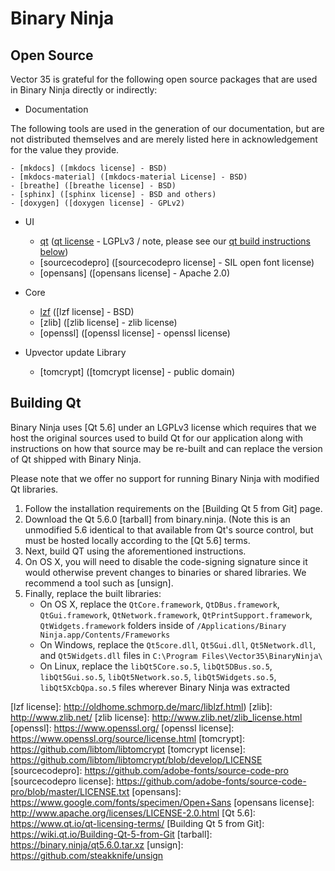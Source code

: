 # Binary Ninja

## Open Source

Vector 35 is grateful for the following open source packages that are used in Binary Ninja directly or indirectly:

* Documentation

The following tools are used in the generation of our documentation, but are not distributed themselves and are merely listed here in acknowledgement for the value they provide.

    - [mkdocs] ([mkdocs license] - BSD)
    - [mkdocs-material] ([mkdocs-material License] - BSD)
    - [breathe] ([breathe license] - BSD)
    - [sphinx] ([sphinx license] - BSD and others)
    - [doxygen] ([doxygen license] - GPLv2)

* UI
    - [qt] ([qt license] - LGPLv3 / note, please see our [qt build instructions below](open-source.md#building-qt))
    - [sourcecodepro] ([sourcecodepro license] - SIL open font license)
    - [opensans] ([opensans license] - Apache 2.0)

* Core
    - [lzf] ([lzf license] - BSD)
    - [zlib] ([zlib license] - zlib license)
    - [openssl] ([openssl license] - openssl license)

* Upvector update Library
    - [tomcrypt] ([tomcrypt license] - public domain)


## Building Qt

Binary Ninja uses [Qt 5.6] under an LGPLv3 license which requires that we host the original sources used to build Qt for our application along with instructions on how that source may be re-built and can replace the version of Qt shipped with Binary Ninja.

Please note that we offer no support for running Binary Ninja with modified Qt libraries.

1. Follow the installation requirements on the [Building Qt 5 from Git] page.
2. Download the Qt 5.6.0 [tarball] from binary.ninja. (Note this is an unmodified 5.6 identical to that available from Qt's source control, but must be hosted locally according to the [Qt 5.6] terms.
3. Next, build QT using the aforementioned instructions.
4. On OS X, you will need to disable the code-signing signature since it would otherwise prevent changes to binaries or shared libraries.  We recommend a tool such as [unsign].
5. Finally, replace the built libraries:
     - On OS X, replace the `QtCore.framework`, `QtDBus.framework`, `QtGui.framework`, `QtNetwork.framework`, `QtPrintSupport.framework`, `QtWidgets.framework` folders inside of `/Applications/Binary Ninja.app/Contents/Frameworks`
     - On Windows, replace the `Qt5core.dll`, `Qt5Gui.dll`, `Qt5Network.dll`, and `Qt5Widgets.dll` files in `C:\Program Files\Vector35\BinaryNinja\`
     - On Linux, replace the `libQt5Core.so.5`, `libQt5DBus.so.5`, `libQt5Gui.so.5`, `libQt5Network.so.5`, `libQt5Widgets.so.5`, `libQt5XcbQpa.so.5` files wherever Binary Ninja was extracted

[mkdocs]: http://www.mkdocs.org/
[mkdocs license]: https://github.com/mkdocs/mkdocs/blob/master/LICENSE
[mkdocs-material]: https://github.com/squidfunk/mkdocs-material
[mkdocs-material license]: https://github.com/squidfunk/mkdocs-material/blob/master/LICENSE
[breathe]: https://github.com/michaeljones/breathe
[breathe license]: https://github.com/michaeljones/breathe/blob/master/LICENSE
[sphinx]: http://www.sphinx-doc.org/en/stable/index.html
[sphinx license]: https://github.com/sphinx-doc/sphinx/blob/master/LICENSE
[doxygen]: http://www.stack.nl/~dimitri/doxygen/
[doxygen license]: https://github.com/doxygen/doxygen/blob/master/LICENSE
[qt]: https://www.qt.io/download/
[qt license]: https://www.qt.io/qt-licensing-terms/
[lzf]: http://oldhome.schmorp.de/marc/liblzf.html
[lzf license]: http://oldhome.schmorp.de/marc/liblzf.html)
[zlib]: http://www.zlib.net/
[zlib license]: http://www.zlib.net/zlib_license.html
[openssl]: https://www.openssl.org/
[openssl license]: https://www.openssl.org/source/license.html
[tomcrypt]:  https://github.com/libtom/libtomcrypt
[tomcrypt license]: https://github.com/libtom/libtomcrypt/blob/develop/LICENSE
[sourcecodepro]: https://github.com/adobe-fonts/source-code-pro
[sourcecodepro license]:  https://github.com/adobe-fonts/source-code-pro/blob/master/LICENSE.txt
[opensans]: https://www.google.com/fonts/specimen/Open+Sans
[opensans license]: http://www.apache.org/licenses/LICENSE-2.0.html
[Qt 5.6]: https://www.qt.io/qt-licensing-terms/
[Building Qt 5 from Git]: https://wiki.qt.io/Building-Qt-5-from-Git
[tarball]: https://binary.ninja/qt5.6.0.tar.xz
[unsign]: https://github.com/steakknife/unsign
